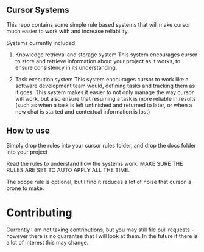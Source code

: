 ## Cursor Systems
This repo contains some simple rule based systems that will make cursor much easier to work with and increase reliability.

Systems currently included:

1. Knowledge retrieval and storage system
This system encourages cursor to store and retrieve information about your project as it works, to ensure consistency in its understanding.

2. Task execution system
This system encourages cursor to work like a software development team would, defining tasks and tracking them as it  goes. This system makes it easier to not only manage the way cursor will work, but also ensure that resuming a task is more reliable in results (such as when a task is left unfinished and returned to later, or when a new chat is started and contextual information is lost)



## How to use
Simply drop the rules into your cursor rules folder, and drop the docs folder into your project

Read the rules to understand how the systems work. MAKE SURE THE RULES ARE SET TO AUTO APPLY ALL THE TIME.

The scope rule is optional, but I find it reduces a lot of noise that cursor is prone to make.


# Contributing
Currently I am not taking contributions, but you may still file pull requests - however there is no guarantee that I will look at them. In the future if there is a lot of interest this may change.
